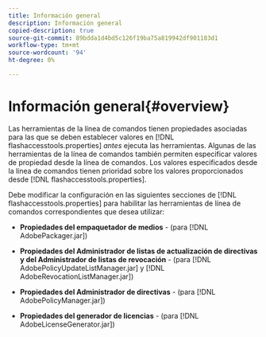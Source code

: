 ```yaml
---
title: Información general
description: Información general
copied-description: true
source-git-commit: 89bdda1d4bd5c126f19ba75a819942df901183d1
workflow-type: tm+mt
source-wordcount: '94'
ht-degree: 0%

---
```



# Información general{#overview}

Las herramientas de la línea de comandos tienen propiedades asociadas para las que se deben establecer valores en [!DNL flashaccesstools.properties] *antes* ejecuta las herramientas. Algunas de las herramientas de la línea de comandos también permiten especificar valores de propiedad desde la línea de comandos. Los valores especificados desde la línea de comandos tienen prioridad sobre los valores proporcionados desde [!DNL flashaccesstools.properties].

Debe modificar la configuración en las siguientes secciones de [!DNL flashaccesstools.properties] para habilitar las herramientas de línea de comandos correspondientes que desea utilizar:

* **Propiedades del empaquetador de medios** - (para [!DNL AdobePackager.jar])

* **Propiedades del Administrador de listas de actualización de directivas y del Administrador de listas de revocación** - (para [!DNL AdobePolicyUpdateListManager.jar] y [!DNL AdobeRevocationListManager.jar])

* **Propiedades del Administrador de directivas** - (para [!DNL AdobePolicyManager.jar])

* **Propiedades del generador de licencias** - (para [!DNL AdobeLicenseGenerator.jar])

